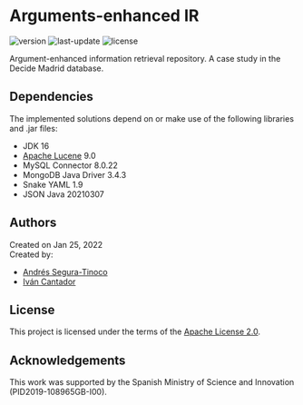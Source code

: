 # Arguments-enhanced IR
![version](https://img.shields.io/badge/version-0.1.0-blue)
![last-update](https://img.shields.io/badge/last_update-2/3/2022-orange)
![license](https://img.shields.io/badge/license-Apache_2.0-brightgreen)

Argument-enhanced information retrieval repository. A case study in the Decide Madrid database.

## Dependencies
The implemented solutions depend on or make use of the following libraries and .jar files:
- JDK 16
- <a href="https://lucene.apache.org/" target="_blank">Apache Lucene</a> 9.0
- MySQL Connector 8.0.22
- MongoDB Java Driver 3.4.3
- Snake YAML 1.9
- JSON Java 20210307

## Authors
Created on Jan 25, 2022  
Created by:
- <a href="https://github.com/ansegura7" target="_blank">Andrés Segura-Tinoco</a>
- <a href="http://arantxa.ii.uam.es/~cantador/" target="_blank">Iv&aacute;n Cantador</a>

## License
This project is licensed under the terms of the <a href="https://github.com/argrecsys/arg-enhanced-ir/blob/main/LICENSE">Apache License 2.0</a>.

## Acknowledgements
This work was supported by the Spanish Ministry of Science and Innovation (PID2019-108965GB-I00).

